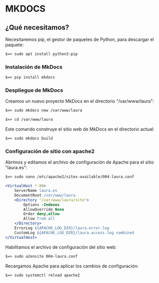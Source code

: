 # MKDOCS

## ¿Qué necesitamos?

Necesitaremos pip, el gestor de paquetes de Python, para descargar el paquete:

```apache
$=> sudo apt install python3-pip
```

### Instalación de MkDocs

```apache
$=> pip install mkdocs
```

### Despliegue de MkDocs

Creamos un nuevo proyecto MkDocs en el directorio "/var/www/laura":

```apache
$=> sudo mkdocs new /var/www/laura
```

```apache
$=> cd /var/www/laura
```

Este comando construye el sitio web de MkDocs en el directorio actual:

```apache
$=> sudo mkdocs build
```

### Configuración de sitio con apache2

Abrimos y editamos el archivo de configuración de Apache para el sitio "laura.es":

```apache
$=> sudo nano /etc/apache2/sites-available/004-laura.conf
```

```apache
<VirtualHost *:80>
    ServerName laura.es
    DocumentRoot /var/www/laura
    <Directory "/var/www/laura/site">
        Options -Indexes
        AllowOverride None
        Order deny,allow
        Allow from all
    </Directory>
    ErrorLog ${APACHE_LOG_DIR}/laura.error.log
    CustomLog ${APACHE_LOG_DIR}/laura.access.log combined
</VirtualHost>
```

Habilitamos el archivo de configuración del sitio web:

```apache
$=> sudo a2ensite 004-laura.conf
```

Recargamos Apache para aplicar los cambios de configuración:

```apache
$=> sudo systemctl reload apache2
```
